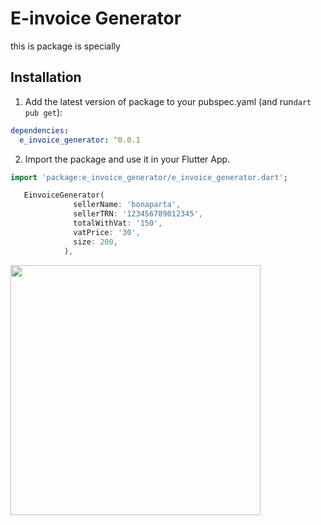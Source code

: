 
# E-invoice Generator

this is package is specially
## Installation 

1. Add the latest version of package to your pubspec.yaml (and run`dart pub get`):
```yaml
dependencies:
  e_invoice_generator: ^0.0.1
```
2. Import the package and use it in your Flutter App.
```dart
import 'package:e_invoice_generator/e_invoice_generator.dart';
```


```dart
   EinvoiceGenerator(
              sellerName: 'bonaparta',
              sellerTRN: '123456789012345',
              totalWithVat: '150',
              vatPrice: '30',
              size: 200,
            ),
```

</td>
<td>
<img  src="https://user-images.githubusercontent.com/67749770/156076878-77b5efef-5d58-436c-92de-41cdb99411a3.jpg"  width="400">
</td>
</tr>
</table>
